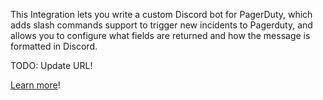 This Integration lets you write a custom Discord bot for PagerDuty, which adds slash commands support to trigger new incidents to Pagerduty, and allows you to configure what fields are returned and how the message is formatted 
in Discord.

TODO: Update URL!

[Learn more](https://fusebit.io/blog/slack-bot-hubspot-integration/)!